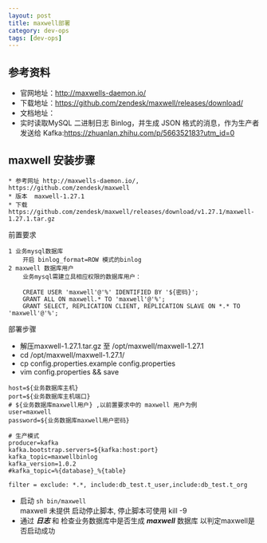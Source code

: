 ```yaml
---
layout: post
title: maxwell部署
category: dev-ops
tags: [dev-ops]
---
```


## 参考资料
- 官网地址：http://maxwells-daemon.io/
- 下载地址：https://github.com/zendesk/maxwell/releases/download/
- 文档地址：  
- 实时读取MySQL 二进制日志 Binlog，并生成 JSON 格式的消息，作为生产者发送给 Kafka:https://zhuanlan.zhihu.com/p/566352183?utm_id=0

##  maxwell 安装步骤
```
* 参考网址 http://maxwells-daemon.io/,  https://github.com/zendesk/maxwell 
* 版本  maxwell-1.27.1
* 下载 https://github.com/zendesk/maxwell/releases/download/v1.27.1/maxwell-1.27.1.tar.gz
```
前置要求
```
1 业务mysql数据库
    开启 binlog_format=ROW 模式的binlog
2 maxwell 数据库用户
    业务mysql需建立具相应权限的数据库用户：

    CREATE USER 'maxwell'@'%' IDENTIFIED BY '${密码}';
    GRANT ALL ON maxwell.* TO 'maxwell'@'%';
    GRANT SELECT, REPLICATION CLIENT, REPLICATION SLAVE ON *.* TO 'maxwell'@'%';

```

部署步骤
* 解压maxwell-1.27.1.tar.gz 至 /opt/maxwell/maxwell-1.27.1
* cd /opt/maxwell/maxwell-1.27.1/
* cp config.properties.example config.properties
* vim  config.properties  && save
```
host=${业务数据库主机}
port=${业务数据库主机端口}
# ${业务数据库maxwell用户} ,以前置要求中的 maxwell 用户为例
user=maxwell
password=${业务数据库maxwell用户密码}

# 生产模式
producer=kafka
kafka.bootstrap.servers=${kafka:host:port}
kafka_topic=maxwellbinlog
kafka_version=1.0.2
#kafka_topic=%{database}_%{table}

filter = exclude: *.*, include:db_test.t_user,include:db_test.t_org
```
* 启动 `sh bin/maxwell`  
  maxwell 未提供 启动停止脚本, 停止脚本可使用 kill -9
* 通过 **_日志_** 和 检查业务数据库中是否生成  **_maxwell_** 数据库 以判定maxwell是否启动成功

